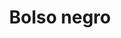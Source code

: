 ---
layout: 
title: Bolso negro
tipo: Diseño grafico
descripcion: Banner de bolso negro (colección de obras de arte) en CASA VECINA
categories: diseño
imagen: baner_bolsonegro
---